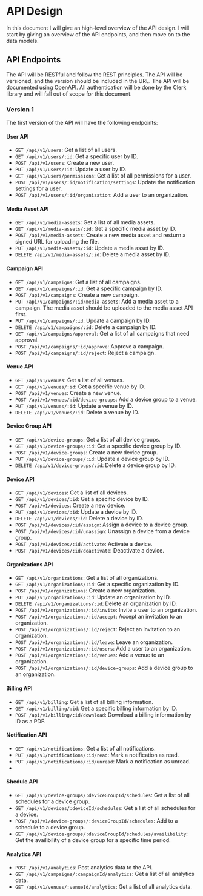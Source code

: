 # API Design

In this document I will give an high-level overview of the API design. I will start by giving an overview of the API endpoints, and then move on to the data models.

## API Endpoints

The API will be RESTful and follow the REST principles. The API will be versioned, and the version should be included in the URL. The API will be documented using OpenAPI. All authentication will be done by the Clerk library and will fall out of scope for this document.

### Version 1

The first version of the API will have the following endpoints:

#### User API

- `GET /api/v1/users`: Get a list of all users.
- `GET /api/v1/users/:id`: Get a specific user by ID.
- `POST /api/v1/users`: Create a new user.
- `PUT /api/v1/users/:id`: Update a user by ID.
- `GET /api/v1/users/permissions`: Get a list of all permissions for a user.
- `POST /api/v1/users/:id/notification/settings`: Update the notification settings for a user.
- `POST /api/v1/users/:id/organization`: Add a user to an organization.

#### Media Asset API

- `GET /api/v1/media-assets`: Get a list of all media assets.
- `GET /api/v1/media-assets/:id`: Get a specific media asset by ID.
- `POST /api/v1/media-assets`: Create a new media asset and resturn a signed URL for uploading the file.
- `PUT /api/v1/media-assets/:id`: Update a media asset by ID.
- `DELETE /api/v1/media-assets/:id`: Delete a media asset by ID.

#### Campaign API

- `GET /api/v1/campaigns`: Get a list of all campaigns.
- `GET /api/v1/campaigns/:id`: Get a specific campaign by ID.
- `POST /api/v1/campaigns`: Create a new campaign.
- `PUT /api/v1/campaigns/:id/media-assets`: Add a media asset to a campaign. The media asset should be uploaded to the media asset API first.
- `PUT /api/v1/campaigns/:id`: Update a campaign by ID.
- `DELETE /api/v1/campaigns/:id`: Delete a campaign by ID.
- `GET /api/v1/campaigns/approval`: Get a list of all campaigns that need approval.
- `POST /api/v1/campaigns/:id/approve`: Approve a campaign.
- `POST /api/v1/campaigns/:id/reject`: Reject a campaign.

#### Venue API

- `GET /api/v1/venues`: Get a list of all venues.
- `GET /api/v1/venues/:id`: Get a specific venue by ID.
- `POST /api/v1/venues`: Create a new venue.
- `POST /api/v1/venues/:id/device-groups`: Add a device group to a venue.
- `PUT /api/v1/venues/:id`: Update a venue by ID.
- `DELETE /api/v1/venues/:id`: Delete a venue by ID.

#### Device Group API

- `GET /api/v1/device-groups`: Get a list of all device groups.
- `GET /api/v1/device-groups/:id`: Get a specific device group by ID.
- `POST /api/v1/device-groups`: Create a new device group.
- `PUT /api/v1/device-groups/:id`: Update a device group by ID.
- `DELETE /api/v1/device-groups/:id`: Delete a device group by ID.

#### Device API

- `GET /api/v1/devices`: Get a list of all devices.
- `GET /api/v1/devices/:id`: Get a specific device by ID.
- `POST /api/v1/devices`: Create a new device.
- `PUT /api/v1/devices/:id`: Update a device by ID.
- `DELETE /api/v1/devices/:id`: Delete a device by ID.
- `POST /api/v1/devices/:id/assign`: Assign a device to a device group.
- `POST /api/v1/devices/:id/unassign`: Unassign a device from a device group.
- `POST /api/v1/devices/:id/activate`: Activate a device.
- `POST /api/v1/devices/:id/deactivate`: Deactivate a device.

#### Organizations API

- `GET /api/v1/organizations`: Get a list of all organizations.
- `GET /api/v1/organizations/:id`: Get a specific organization by ID.
- `POST /api/v1/organizations`: Create a new organization.
- `PUT /api/v1/organizations/:id`: Update an organization by ID.
- `DELETE /api/v1/organizations/:id`: Delete an organization by ID.
- `POST /api/v1/organizations/:id/invite`: Invite a user to an organization.
- `POST /api/v1/organizations/:id/accept`: Accept an invitation to an organization.
- `POST /api/v1/organizations/:id/reject`: Reject an invitation to an organization.
- `POST /api/v1/organizations/:id/leave`: Leave an organization.
- `POST /api/v1/organizations/:id/users`: Add a user to an organization.
- `POST /api/v1/organizations/:id/venues`: Add a venue to an organization.
- `POST /api/v1/organizations/:id/device-groups`: Add a device group to an organization.

#### Billing API

- `GET /api/v1/billing`: Get a list of all billing information.
- `GET /api/v1/billing/:id`: Get a specific billing information by ID.
- `POST /api/v1/billing/:id/download`: Download a billing information by ID as a PDF.

#### Notification API

- `GET /api/v1/notifications`: Get a list of all notifications.
- `PUT /api/v1/notifications/:id/read`: Mark a notification as read.
- `PUT /api/v1/notifications/:id/unread`: Mark a notification as unread.
-

#### Shedule API

- `GET /api/v1/device-groups/:deviceGroupId/schedules`: Get a list of all schedules for a device group.
- `GET /api/v1/devices/:deviceId/schedules`: Get a list of all schedules for a device.
- `POST /api/v1/device-groups/:deviceGroupId/schedules`: Add to a schedule to a device group.
- `GET /api/v1/device-groups/:deviceGroupId/schedules/availibility`: Get the availibility of a device group for a specific time period.

#### Analytics API

- `POST /api/v1/analytics`: Post analytics data to the API.
- `GET /api/v1/campaigns/:campaignId/analytics`: Get a list of all analytics data.
- `GET /api/v1/venues/:venueId/analytics`: Get a list of all analytics data.

